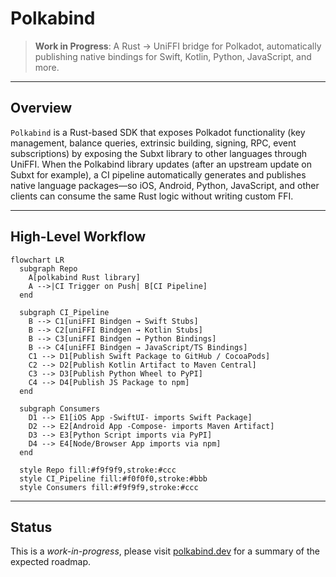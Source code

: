 # Polkabind

> **Work in Progress**: A Rust → UniFFI bridge for Polkadot, automatically publishing native bindings for Swift, Kotlin, Python, JavaScript, and more.

---

## Overview

`Polkabind` is a Rust-based SDK that exposes Polkadot functionality (key management, balance queries, extrinsic building, signing, RPC, event subscriptions) by exposing the Subxt library to other languages through UniFFI. When the Polkabind library updates (after an upstream update on Subxt for example), a CI pipeline automatically generates and publishes native language packages—so iOS, Android, Python, JavaScript, and other clients can consume the same Rust logic without writing custom FFI.

---

## High-Level Workflow

```mermaid
flowchart LR
  subgraph Repo
    A[polkabind Rust library] 
    A -->|CI Trigger on Push| B[CI Pipeline]
  end

  subgraph CI_Pipeline
    B --> C1[uniFFI Bindgen → Swift Stubs]
    B --> C2[uniFFI Bindgen → Kotlin Stubs]
    B --> C3[uniFFI Bindgen → Python Bindings]
    B --> C4[uniFFI Bindgen → JavaScript/TS Bindings]
    C1 --> D1[Publish Swift Package to GitHub / CocoaPods]
    C2 --> D2[Publish Kotlin Artifact to Maven Central]
    C3 --> D3[Publish Python Wheel to PyPI]
    C4 --> D4[Publish JS Package to npm]
  end

  subgraph Consumers
    D1 --> E1[iOS App -SwiftUI- imports Swift Package]
    D2 --> E2[Android App -Compose- imports Maven Artifact]
    D3 --> E3[Python Script imports via PyPI]
    D4 --> E4[Node/Browser App imports via npm]
  end

  style Repo fill:#f9f9f9,stroke:#ccc
  style CI_Pipeline fill:#f0f0f0,stroke:#bbb
  style Consumers fill:#f9f9f9,stroke:#ccc
  ```
---

## Status

This is a *work-in-progress*, please visit [polkabind.dev](https://polkabind.dev) for a summary of the expected roadmap.

